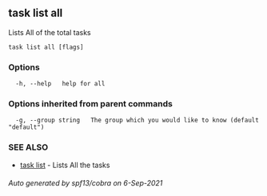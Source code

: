 ## task list all

Lists All of the total tasks

```
task list all [flags]
```

### Options

```
  -h, --help   help for all
```

### Options inherited from parent commands

```
  -g, --group string   The group which you would like to know (default "default")
```

### SEE ALSO

* [task list](task_list.md)	 - Lists All the tasks

###### Auto generated by spf13/cobra on 6-Sep-2021
